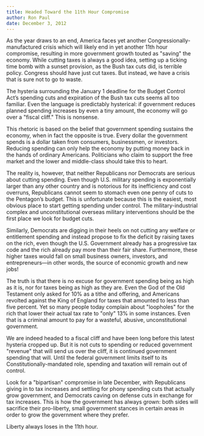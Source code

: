 ```yaml
---
title: Headed Toward the 11th Hour Compromise
author: Ron Paul
date: December 3, 2012
---
```



As the year draws to an end, America faces yet another
Congressionally-manufactured crisis which will likely end in yet another 11th
hour compromise, resulting in more government growth touted as "saving" the
economy. While cutting taxes is always a good idea, setting up a ticking time
bomb with a sunset provision, as the Bush tax cuts did, is terrible policy.
Congress should have just cut taxes. But instead, we have a crisis that is sure
not to go to waste.

The hysteria surrounding the January 1 deadline for the Budget Control Act’s
spending cuts and expiration of the Bush tax cuts seems all too familiar. Even
the language is predictably hysterical: if government reduces planned spending
increases by even a tiny amount, the economy will go over a "fiscal cliff."
This is nonsense.

This rhetoric is based on the belief that government spending sustains the
economy, when in fact the opposite is true. Every dollar the government spends
is a dollar taken from consumers, businessmen, or investors. Reducing spending
can only help the economy by putting money back in the hands of ordinary
Americans. Politicians who claim to support the free market and the lower and
middle-class should take this to heart.

The reality is, however, that neither Republicans nor Democrats are serious
about cutting spending. Even though U.S. military spending is exponentially
larger than any other country and is notorious for its inefficiency and cost
overruns, Republicans cannot seem to stomach even one penny of cuts to the
Pentagon’s budget. This is unfortunate because this is the easiest, most
obvious place to start getting spending under control. The military-industrial
complex and unconstitutional overseas military interventions should be the
first place we look for budget cuts.

Similarly, Democrats are digging in their heels on not cutting any welfare or
entitlement spending and instead propose to fix the deficit by raising taxes on
the rich, even though the U.S. Government already has a progressive tax code
and the rich already pay more than their fair share. Furthermore, these higher
taxes would fall on small business owners, investors, and entrepreneurs—in
other words, the source of economic growth and new jobs!

The truth is that there is no excuse for government spending being as high as
it is, nor for taxes being as high as they are. Even the God of the Old
Testament only asked for 10% as a tithe and offering, and Americans revolted
against the King of England for taxes that amounted to less than five percent.
Yet so many people today complain about "loopholes" for the rich that lower
their actual tax rate to "only" 13% in some instances. Even that is a criminal
amount to pay for a wasteful, abusive, unconstitutional government.

We are indeed headed to a fiscal cliff and have been long before this latest
hysteria cropped up. But it is not cuts to spending or reduced government
"revenue" that will send us over the cliff, it is continued government spending
that will. Until the federal government limits itself to its
Constitutionally-mandated role, spending and taxation will remain out of
control.

Look for a "bipartisan" compromise in late December, with Republicans giving in
to tax increases and settling for phony spending cuts that actually grow
government, and Democrats caving on defense cuts in exchange for tax increases.
This is how the government has always grown: both sides will sacrifice their
pro-liberty, small government stances in certain areas in order to grow the
government where they prefer.

Liberty always loses in the 11th hour.
